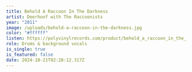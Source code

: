 ```yaml
---
title: Behold A Raccoon In The Darkness
artist: Deerhoof with The Raccoonists
year: "2011"
image: /uploads/behold-a-raccoon-in-the-darkness.jpg
color: "#ffffff"
listen: https://polyvinylrecords.com/product/behold_a_raccoon_in_the_
role: Drums & background vocals
is_single: true
is_featured: false
date: 2024-10-21T02:28:12.317Z
---
```

